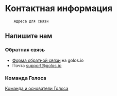 # Контактная информация
        Адреса для связи
<!-- toc -->


## Напишите нам
### Обратная связь
- [Форма обратной связи](https://golos.io/submit.html?type=submit_feedback) на golos.io
- Почта [support@golos.io](mailto:support@golos.io)

### Команда Голоса
[Команда и основатели Голоса](https://golos.io/about#team)
